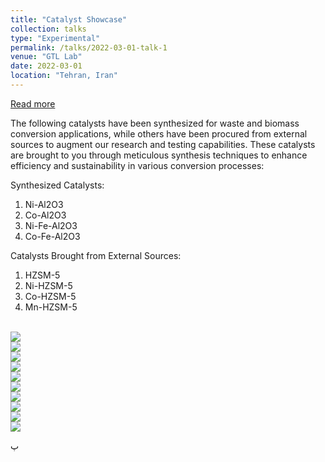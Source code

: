 ```yaml
---
title: "Catalyst Showcase"
collection: talks
type: "Experimental"
permalink: /talks/2022-03-01-talk-1
venue: "GTL Lab"
date: 2022-03-01
location: "Tehran, Iran"
---
```


<a href="https://shahabdavoudi.github.io/talks/2022-03-01-talk-1" rel="permalink">Read more</a>


The following catalysts have been synthesized for waste and biomass conversion applications, while others have been procured from external sources to augment our research and testing capabilities. These catalysts are brought to you through meticulous synthesis techniques to enhance efficiency and sustainability in various conversion processes:

Synthesized Catalysts:

1.	Ni-Al2O3
2.	Co-Al2O3
3.	Ni-Fe-Al2O3
4.	Co-Fe-Al2O3

   
Catalysts Brought from External Sources:

1.	HZSM-5
2.	Ni-HZSM-5
3.	Co-HZSM-5
4.	Mn-HZSM-5

<br/><img src='/images/lab (9).jpg'>
<br/><img src='/images/lab (10).jpg'>
<br/><img src='/images/lab (11).jpg'>
<br/><img src='/images/lab (12).jpg'>
<br/><img src='/images/lab (13).jpg'>
<br/><img src='/images/lab (14).jpg'>
<br/><img src='/images/lab (15).jpg'>
<br/><img src='/images/lab (16).jpg'>
<br/><img src='/images/lab (17).jpg'>
<br/><img src='/images/lab (18).jpg'>


پ

